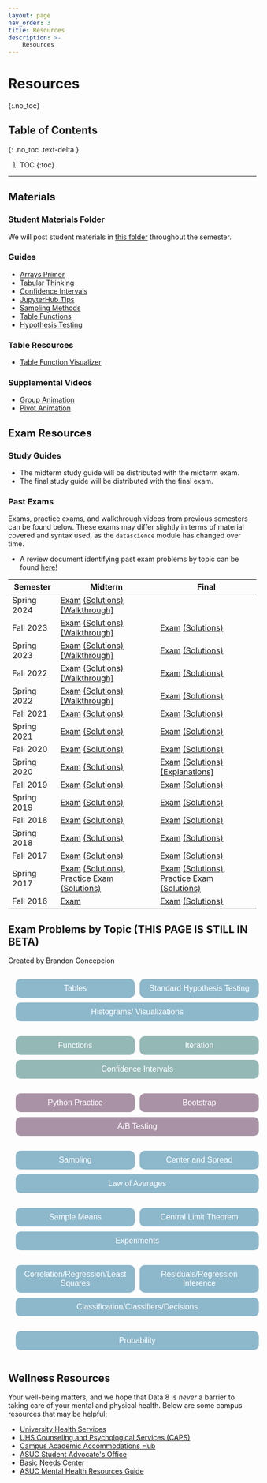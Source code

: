 ```yaml
---
layout: page
nav_order: 3
title: Resources
description: >-
    Resources
---
```


# Resources

{:.no_toc}

## Table of Contents
{: .no_toc .text-delta }

1. TOC
{:toc}

---

## Materials

### Student Materials Folder
We will post student materials in [this folder](https://drive.google.com/drive/folders/16o8duRO-J-EnnWiue1QJjyHW9BQFetDJ?usp=drive_link) throughout the semester.

### Guides
* [Arrays Primer](https://drive.google.com/file/d/1SzpKe_SnFf9_mkLyhETz5-AiaBJBYJDv/view?usp=sharing)
* [Tabular Thinking](https://drive.google.com/file/d/1D9PXUgDLXjFBXZoyGVSKpzk0nKQziDTP/view?usp=sharing)
* [Confidence Intervals](https://drive.google.com/file/d/1MTHu81FjF2SKps4a6x_N_sMWcFs2APx4/view?usp=sharing)
* [JupyterHub Tips](https://drive.google.com/file/d/1vA4x3RIwCq8jY4KvTRpqrnmASS7Se1Bn/view?usp=sharing)
* [Sampling Methods](https://drive.google.com/file/d/1k8uNN0Bg7J0BTgK-0Z5glDNtd_5FTJQl/view?usp=sharing)
* [Table Functions](https://drive.google.com/file/d/1j2hjhweJdGWW0EdvmjGHsXFUatXIZax4/view?usp=sharing)
* [Hypothesis Testing](https://drive.google.com/file/d/1s9e252XRIUYxNeI8dNG4D0f8B9iwEv6x/view?usp=sharing)

### Table Resources
* [Table Function Visualizer](https://www.data8.org/interactive_table_functions/)

### Supplemental Videos
* [Group Animation](https://youtu.be/HLoYTCUP0fc?si=J160YHimo01SVKl0)
* [Pivot Animation](https://youtu.be/4WzXo8eKLAg?si=dWrB6Vedh041wV-N)

## Exam Resources

### Study Guides
* The midterm study guide will be distributed with the midterm exam.
* The final study guide will be distributed with the final exam.

### Past Exams
Exams, practice exams, and walkthrough videos from previous semesters can be found below. These exams may differ slightly in terms of material covered and syntax used, as the `datascience` module has changed over time.
* A review document identifying past exam problems by topic can be found [here!](https://docs.google.com/document/d/1zed6Q9LAgUvCoazdGMOd5K0FpLcfZF-IMZMyGzTOFfk/edit?usp=sharing) 

| Semester | Midterm | Final |
| -- | -- | -- |
| Spring 2024 | [Exam](https://docs.google.com/viewer?url=https://github.com/data-8/archived-exams/raw/master/data8_sp24_midterm.pdf) [(Solutions)](https://docs.google.com/viewer?url=https://github.com/data-8/archived-exams/raw/master/data8-sp24-midterm-solutions.pdf) [[Walkthrough]](https://drive.google.com/drive/folders/1rkUU1top70Ut18ejsf3MfOI35z-TW0ex) | | 
| Fall 2023 | [Exam](https://drive.google.com/file/d/1Oc_4GGZE8aozXbAJYDeEwFs-pdArYMNY/view?usp=sharing) [(Solutions)](https://docs.google.com/viewer?url=https://github.com/data-8/archived-exams/raw/master/data8-fa23-midterm-sol.pdf) [[Walkthrough]](https://drive.google.com/drive/folders/1Mo50-BqxISJTU1jKV8LtfSiQc-9GRiTF?usp=share_link)| [Exam](https://docs.google.com/viewer?url=https://github.com/data-8/archived-exams/raw/master/data8-fa23-final.pdf) [(Solutions)](https://docs.google.com/viewer?url=https://github.com/data-8/archived-exams/raw/master/data8-fa23-final-sols.pdf) | 
| Spring 2023 | [Exam](https://docs.google.com/viewer?url=https://github.com/data-8/archived-exams/raw/master/data8-sp23-midterm.pdf) [(Solutions)](https://docs.google.com/viewer?url=https://github.com/data-8/archived-exams/raw/master/data8-sp23-midterm-solutions.pdf) [[Walkthrough]](https://drive.google.com/drive/u/1/folders/1Thm3volFpFWC1QkNsJyWOgIG5bwvE7sO)| [Exam](https://docs.google.com/viewer?url=https://github.com/data-8/archived-exams/raw/master/data8-sp23-final.pdf) [(Solutions)](https://docs.google.com/viewer?url=https://github.com/data-8/archived-exams/raw/master/data8-sp23-final-sol.pdf) |
| Fall 2022 | [Exam](https://docs.google.com/viewer?url=https://github.com/data-8/archived-exams/raw/master/data8-fa22-mt_printed.pdf) [(Solutions)](https://docs.google.com/viewer?url=https://github.com/data-8/archived-exams/raw/master/data8-fa22-mt_solution.pdf) [[Walkthrough]](https://drive.google.com/drive/folders/1Uk3HbQ17PlzItvoOKEGIJoMbLq-AFyHo?usp=sharing) | [Exam](https://drive.google.com/file/d/1lMEUafOXIJvWw0Fh_zo2XeE44EMAhC9m/view?usp=sharing) [(Solutions)](https://docs.google.com/viewer?url=https://github.com/data-8/archived-exams/raw/master/data8_fa22_final_sols.pdf) |
| Spring 2022 | [Exam](https://docs.google.com/viewer?url=https://github.com/data-8/archived-exams/raw/master/data8-sp22-midterm.pdf) [(Solutions)](https://docs.google.com/viewer?url=https://github.com/data-8/archived-exams/raw/master/data8-sp22-midterm-solution.pdf) [[Walkthrough]](https://drive.google.com/drive/folders/1kgOV6o5L4Wu6PBAC0GgJb9OrrI5D0PZq?usp=sharing) | [Exam](https://docs.google.com/viewer?url=https://github.com/data-8/archived-exams/raw/master/data8-sp22-final.pdf) [(Solutions)](https://docs.google.com/viewer?url=https://github.com/data-8/archived-exams/raw/master/data8-sp22-final-sols.pdf) |
| Fall 2021 | [Exam](https://docs.google.com/viewer?url=https://github.com/data-8/archived-exams/raw/master/data8-fa21-midterm.pdf) [(Solutions)](https://docs.google.com/viewer?url=https://github.com/data-8/archived-exams/raw/master/data8-fa21-midterm-solutions.pdf) | [Exam](https://docs.google.com/viewer?url=https://github.com/data-8/archived-exams/raw/master/data8-fa21-final.pdf) [(Solutions)](https://docs.google.com/viewer?url=https://github.com/data-8/archived-exams/raw/master/data8-fa21-final-solns.pdf) |
| Spring 2021 | [Exam](https://docs.google.com/viewer?url=https://github.com/data-8/archived-exams/raw/master/data8-sp21-midterm.pdf) [(Solutions)](https://docs.google.com/viewer?url=https://github.com/data-8/archived-exams/raw/master/data8-sp21-midterm-solutions.pdf) | [Exam](https://docs.google.com/viewer?url=https://github.com/data-8/archived-exams/raw/master/data8-sp21-final.pdf) [(Solutions)](https://docs.google.com/viewer?url=https://github.com/data-8/archived-exams/raw/master/data8-sp21-final-sols.pdf) |
| Fall 2020 | [Exam](https://docs.google.com/viewer?url=https://github.com/data-8/archived-exams/raw/master/data8-fa20-midterm.pdf) [(Solutions)](https://docs.google.com/viewer?url=https://github.com/data-8/archived-exams/raw/master/data8-fa20-midterm-solution.pdf) | [Exam](https://docs.google.com/viewer?url=https://github.com/data-8/archived-exams/raw/master/data8-fa20-final.pdf) [(Solutions)](https://docs.google.com/viewer?url=https://github.com/data-8/archived-exams/raw/master/data8-fa20-final-solns.pdf) |
| Spring 2020 | [Exam](https://docs.google.com/viewer?url=https://github.com/data-8/archived-exams/raw/master/data8-sp20-midterm.pdf) [(Solutions)](https://docs.google.com/viewer?url=https://github.com/data-8/archived-exams/raw/master/data8-sp20-midterm-sols.pdf) | [Exam](https://docs.google.com/viewer?url=https://github.com/data-8/archived-exams/raw/master/data8-sp20-final.pdf) [(Solutions)](https://docs.google.com/viewer?url=https://github.com/data-8/archived-exams/raw/master/data8-sp20-final-sols.pdf) [[Explanations]](https://docs.google.com/document/d/1WqgRDDwyL98Y4WROVURR2-EWjmTXJTPczpT662XIkk4/edit?usp=sharing) |
| Fall 2019 | [Exam](https://docs.google.com/viewer?url=https://github.com/data-8/archived-exams/raw/master/data8-fa19-midterm.pdf) [(Solutions)](https://docs.google.com/viewer?url=https://github.com/data-8/archived-exams/raw/master/data8-fa19-midterm-solutions.pdf) | [Exam](https://docs.google.com/viewer?url=https://github.com/data-8/archived-exams/raw/master/data8-fa19-final.pdf) [(Solutions)](https://docs.google.com/viewer?url=https://github.com/data-8/archived-exams/raw/master/data8-fa19-final-solution.pdf) |
| Spring 2019 | [Exam](https://docs.google.com/viewer?url=https://github.com/data-8/archived-exams/raw/master/data8-sp19-midterm.pdf) [(Solutions)](https://docs.google.com/viewer?url=https://github.com/data-8/archived-exams/raw/master/data8-sp19-midterm-sols.pdf) | [Exam](https://docs.google.com/viewer?url=https://github.com/data-8/archived-exams/raw/master/data8-sp19-final.pdf) [(Solutions)](https://docs.google.com/viewer?url=https://github.com/data-8/archived-exams/raw/master/data8-sp19-final-sol.pdf) |
| Fall 2018 | [Exam](https://docs.google.com/viewer?url=https://github.com/data-8/archived-exams/raw/master/data8-fa18-midterm.pdf) [(Solutions)](https://docs.google.com/viewer?url=https://github.com/data-8/archived-exams/raw/master/data8-fa18-midterm-sols.pdf) | [Exam](https://docs.google.com/viewer?url=https://github.com/data-8/archived-exams/raw/master/data8-fa18-final.pdf) [(Solutions)](https://docs.google.com/viewer?url=https://github.com/data-8/archived-exams/raw/master/data8-fa18-final-solution.pdf)|
| Spring 2018 | [Exam](https://docs.google.com/viewer?url=https://github.com/data-8/archived-exams/raw/master/data8-sp18-midterm.pdf) [(Solutions)](https://docs.google.com/viewer?url=https://github.com/data-8/archived-exams/raw/master/data8-sp18-midterm-sols.pdf) | [Exam](https://docs.google.com/viewer?url=https://github.com/data-8/archived-exams/raw/master/data8-sp18-final.pdf) [(Solutions)](https://docs.google.com/viewer?url=https://github.com/data-8/archived-exams/raw/master/data8-sp18-final-sols.pdf) |
| Fall 2017 | [Exam](https://docs.google.com/viewer?url=https://github.com/data-8/archived-exams/raw/master/data8-fa17-midterm.pdf) [(Solutions)](https://docs.google.com/viewer?url=https://github.com/data-8/archived-exams/raw/master/data8-fa17-midterm-solution.pdf) | [Exam](https://docs.google.com/viewer?url=https://github.com/data-8/archived-exams/raw/master/data8-fa17-final.pdf) [(Solutions)](https://docs.google.com/viewer?url=https://github.com/data-8/archived-exams/raw/master/data8-fa17-final-sols.pdf) |
| Spring 2017 | [Exam](https://docs.google.com/viewer?url=https://github.com/data-8/archived-exams/raw/master/data8-sp17-midterm.pdf) [(Solutions)](https://docs.google.com/viewer?url=https://github.com/data-8/archived-exams/raw/master/data8-sp17-midterm-solution.pdf), [Practice Exam](https://docs.google.com/viewer?url=https://github.com/data-8/archived-exams/raw/master/data8-sp17-practice.pdf) [(Solutions)](https://docs.google.com/viewer?url=https://github.com/data-8/archived-exams/raw/master/data8-sp17-practice-solution.pdf) | [Exam](https://docs.google.com/viewer?url=https://github.com/data-8/archived-exams/raw/master/data8-sp17-final.pdf) [(Solutions)](https://docs.google.com/viewer?url=https://github.com/data-8/archived-exams/raw/master/data8-sp17-final-solution.pdf), [Practice Exam](https://docs.google.com/viewer?url=https://github.com/data-8/archived-exams/raw/master/data8-sp17-practice-final.pdf) [(Solutions)](https://docs.google.com/viewer?url=https://github.com/data-8/archived-exams/raw/master/data8-sp17-practice-final-solution.pdf) |
| Fall 2016 |  [Exam](https://docs.google.com/viewer?url=https://github.com/data-8/archived-exams/raw/master/data8-fa16-midterm.pdf) | [Exam](https://docs.google.com/viewer?url=https://github.com/data-8/archived-exams/raw/master/data8-fa16-final.pdf) [(Solutions)](https://docs.google.com/viewer?url=https://github.com/data-8/archived-exams/raw/master/data8-fa16-final-sols.pdf) |

## Exam Problems by Topic (THIS PAGE IS STILL IN BETA)
Created by Brandon Concepcion

<script>
function toggleVisibility(id) {
  var element = document.getElementById(id);
  var currentDisplay = window.getComputedStyle(element).display;
  if (currentDisplay === 'block') {
    element.style.display = 'none';
  } else {
    element.style.display = 'block';
  }
}
</script>

<style>
    #dropdownContainer {
    display: flex;
    flex-direction: row; /* Ensure items are laid out in a row */
    flex-wrap: wrap; /* Allow items to wrap onto the next line if space runs out */
    justify-content: space-between; /* Distribute space between items evenly */
    align-items: stretch; /* Stretch items to fill the container vertically */
    width: 100%; /* Ensure the container takes full width */
    padding: 10px; /* Optional: Adds some space inside the container */
}

.dropdownWrapper {
    flex: 1 1 20%; /* Flex grow, shrink, and basis set for responsive sizing */
    min-width: 180px; /* Minimum width to maintain readability and appearance */
    margin: 5px; /* Spacing between buttons */
}

.dropdown button {
    width: 100%; /* Ensure the button stretches to the full width of its container */
    padding: 10px; /* Adjust padding to control the button's inner spacing */
    font-size: 16px;
    color: white;
    background-color: #8db8cc;
    border: none;
    cursor: pointer;
    height: 100%; /* Make the button fill its container vertically */
    border-radius: 10px; /* Adds slightly rounded corners */
}

.dropdownContent {
    display: none; /* Keep content hidden by default */
    background-color: #f4f4f4;
    padding: 5px;
    box-shadow: 0 4px 8px rgba(0,0,0,0.1); /* Optional: Adds shadow for better visibility */
    z-index: 1; /* Ensures dropdown content lays on top of other content if expanded */
}
</style>

<div id="dropdownContainer">
    <div class="dropdownWrapper">
        <div class="dropdown" id="Tablesdropdown">
            <button onclick="toggleVisibility('tableContent')">Tables</button>
            <div id="tableContent" class="dropdownContent">
                <ul>
                  <li>Spring 2022 Final Q2</li>
                  <li>Spring 2022 Midterm Q1</li>
                  <li>Spring 2022 Midterm Q2b</li>
                  <li>Fall 2021 Final Q12</li>
                  <li>Fall 2021 Final Q2</li>
                  <li>Fall 2021 Midterm Q1</li>
                  <li>Fall 2021 Midterm Q2</li>
                  <li>Spring 2021 Final Q1</li>
                  <li>Spring 2021 Midterm Q1</li>
                  <li>Fall 2020 Final Q1</li>
                  <li>Fall 2020 Midterm Q5</li>
                  <li>Spring 2020 Midterm Q2 (e - f)</li>
                  <li>Spring 2020 Midterm Q3(e - f, i, j)</li>
                  <li>Fall 2019 Midterm Q2e</li>
                  <li>Fall 2019 Midterm Q4</li>
                  <li>Spring 2019 Final Q3, 7</li>
                  <li>Spring 2019 Midterm Q3</li>
                  <li>Fall 2018 Final Q2 (a - f)</li>
                  <li>Spring 2018 Final Q5</li>
                  <li>Spring 2018 Midterm Q1</li>
                  <li>Fall 2017 Final Q1</li>
                  <li>Spring 2017 Final Q1</li>
                  <li>Spring 2017 Practice Final Q1</li>
                  <li>Spring 2017 Midterm Q1</li>
                  <li>Summer 2017 Midterm Q1</li>
                  <li>Fall 2016 Final Q9</li>
              </ul>
            </div>
        </div>
    </div>
    <div class="dropdownWrapper" id="hypothesistestingdropdown">
        <div class = "dropdown">
            <button onclick="toggleVisibility('htestingContent')">Standard Hypothesis Testing</button>
            <div id="htestingContent" class="dropdownContent">
                <ul>
                  <li>Spring 2022 Final Q6e</li>
                  <li>Spring 2022 Final Q1k</li>
                  <li>Spring 2022 Midterm Q4</li>
                  <li>Fall 2021 Final Q6</li>
                  <li>Fall 2021 Midterm Q6</li>
                  <li>Spring 2021 Final Q6b</li>
                  <li>Spring 2021 Midterm Q5</li>
                  <li>Fall 2020 Final Q7a-c</li>
                  <li>Fall 2020 Midterm Q7</li>
                  <li>Spring 2020 Midterm Q4a-c</li>
                  <li>Spring 2020 Midterm Q3k</li>
                  <li>Fall 2019 Midterm Q6</li>
                  <li>Fall 2019 Midterm Q3e-g,h,i</li>
                  <li>Spring 2019 Final Q5</li>
                  <li>Spring 2019 Midterm Q6</li>
                  <li>Spring 2019 Midterm Q2a</li>
                  <li>Fall 2018 Final Q4 f-h</li>
                  <li>Fall 2018 Final Q3</li>
                  <li>Fall 2018 Midterm Q3</li>
                  <li>Spring 2018 Final Q8</li>
                  <li>Spring 2018 Midterm Q5b-d</li>
                  <li>Spring 2018 Midterm Q4</li>
                  <li>Fall 2017 Final Q3</li>
                  <li>Spring 2017 Practice Final Q4</li>
                  <li>Spring 2017 Final Q2</li>
                  <li>Spring 2017 Midterm Q4</li>
                  <li>Summer 2017 Midterm Q4</li>
                  <li>Fall 2016 Final Q15</li>
                  <li>Fall 2016 Final Q13</li>
                  <li>Fall 2016 Final Q4</li>
                </ul>
            </div>
        </div>
    </div>  
    <div class="dropdownWrapper" id="histdropdown">
        <div class = "dropdown">
            <button onclick="toggleVisibility('histContent')">Histograms/ Visualizations</button>
            <div id="histContent" class="dropdownContent">
                <ul>
                    <li>Spring 2022 Final Q7a,b</li>
                    <li>Spring 2022 Final Q3h</li>
                    <li>Spring 2022 Midterm Q2</li>
                    <li>Spring 2022 Midterm Q1e</li>
                    <li>Fall 2021 Final Q3</li>
                    <li>Fall 2021 Midterm Q9</li>
                    <li>Fall 2021 Midterm Q6b</li>
                    <li>Fall 2021 Midterm Q5</li>
                    <li>Spring 2021 Final Q7a-c</li>
                    <li>Spring 2021 Midterm Q7</li>
                    <li>Spring 2021 Midterm Q6</li>
                    <li>Fall 2020 Final Q5b</li>
                    <li>Fall 2020 Final Q4g</li>
                    <li>Fall 2020 Midterm Q3</li>
                    <li>Fall 2020 Midterm Q2</li>
                    <li>Spring 2020 Midterm Q3a-d</li>
                    <li>Spring 2020 Midterm Q2a-d</li>
                    <li>Fall 2019 Midterm Q5</li>
                    <li>Fall 2019 Midterm Q2a-d</li>
                    <li>Spring 2019 Midterm Q6e</li>
                    <li>Spring 2019 Midterm Q4</li>
                    <li>Spring 2019 Midterm Q2b</li>
                    <li>Fall 2018 Midterm Q1</li>
                    <li>Spring 2018 Midterm Q6</li>
                    <li>Spring 2017 Practice Final Q2</li>
                    <li>Spring 2017 Midterm Q2</li>
                    <li>Summer 2017 Midterm Q3</li>
                    <li>Fall 2016 Final Q14</li>
                    <li>Fall 2016 Final Q11</li>
                    <li>Fall 2016 Final Q10</li>
                    <li>Fall 2016 Final Q8</li>
                    <li>Fall 2016 Final Q6</li>
                    <li>Fall 2016 Final Q2</li>
                </ul>
            </div>
        </div>
    </div>
</div>
<div id="dropdownContainer">
     <div class="dropdownWrapper">
    <div class="dropdown" id="functionsdropdown">
      <button onclick="toggleVisibility('functionsContent')" style="background-color: #93b8b6;">Functions</button>
      <div id="functionsContent" class="dropdownContent">
       <ul>
              <li>Spring 2022 Final Q7h</li>
              <li>Spring 2022 Final Q6d</li>
              <li>Fall 2021 Final Q6a,f</li>
              <li>Fall 2021 Final Q2d</li>
              <li>Fall 2021 Final Q1</li>
              <li>Fall 2021 Midterm Q8a</li>
              <li>Fall 2021 Midterm Q4h,i</li>
              <li>Fall 2020 Final Q5a</li>
              <li>Spring 2020 Midterm Q3g-h</li>
              <li>Spring 2019 Midterm Q4d</li>
              <li>Fall 2018 Midterm Q2g</li>
          </ul>
      </div>
    </div>
  </div>
    <div class="dropdownWrapper" id="iterationdropdown">
        <div class = "dropdown">
            <button onclick="toggleVisibility('iterationContent')" style="background-color: #93b8b6;">Iteration</button>
            <div id="iterationContent" class="dropdownContent">
                <ul>
                    <li>Fall 2021 Midterm Q8b</li>
                    <li>Fall 2020 Midterm Q4 (f, g)</li>
                    <li>Fall 2019 Midterm Q3g</li>
                    <li>Spring 2019 Midterm Q6d</li>
                    <li>Spring 2019 Midterm Q2c</li>
                    <li>Fall 2018 Midterm Q3d</li>
                    <li>Spring 2018 Midterm Q2</li>
                    <li>Spring 2017 Midterm Q3b</li>
                </ul>
            </div>
        </div>
    </div>
    <div class="dropdownWrapper" id="confidencedropdown">
        <div class = "dropdown">
            <button onclick="toggleVisibility('confidenceContent')" style="background-color: #93b8b6;">Confidence Intervals</button>
            <div id="confidenceContent" class="dropdownContent">
                <ul>
                  <li>Spring 2022 Final Q3a-g</li>
                  <li>Spring 2022 Final Q1f</li>
                  <li>Fall 2021 Final Q10</li>
                  <li>Fall 2021 Final Q9</li>
                  <li>Fall 2021 Final Q5b</li>
                  <li>Spring 2021 Final Q5d,e</li>
                  <li>Spring 2021 Final Q3d-h</li>
                  <li>Fall 2020 Final Q6</li>
                  <li>Spring 2018 Final Q6</li>
                  <li>Spring 2018 Final Q1</li>
                </ul>
            </div>
        </div>
    </div>
</div>

<div id="dropdownContainer">
   <div class="dropdownWrapper">
    <div class="dropdown" id="pythonpracticedropdown">
      <button onclick="toggleVisibility('pythonPracticeContent')" style="background-color: #aa92a6;">Python Practice</button>
      <div id="pythonPracticeContent" class="dropdownContent">
        <ul>
            <li><a href="https://docs.google.com/viewer?url=https://github.com/data-8/archived-exams/raw/master/data8-sp21-midterm.pdf#page=4">Spring 2021 Midterm Q2</a></li>
            <li>Fall 2020 Midterm Q4 (a-e)</li>
            <li>Fall 2019 Midterm Q1</li>
            <li>Spring 2019 Final Q1</li>
            <li>Spring 2019 Midterm Q1</li>
            <li>Spring 2019 Midterm Q4 (f-g)</li>
            <li>Fall 2018 Midterm Q4 (e-g)</li>
         </ul>
      </div>
    </div>
  </div>
    <div class="dropdownWrapper" id="bootstrapdropdown">
        <div class = "dropdown">
            <button onclick="toggleVisibility('bootstrapContent')" style="background-color: #aa92a6;">Bootstrap</button>
            <div id="bootstrapContent" class="dropdownContent">
                <ul>
                  <li>Spring 2022 Final Q6c</li>
                  <li>Fall 2021 Final Q10</li>
                  <li>Fall 2021 Final Q5a</li>
                  <li>Fall 2020 Final Q7d-f</li>
                  <li>Fall 2020 Final Qh</li>
                  <li>Fall 2018 Final Q5</li>
                  <li>Fall 2018 Final Q3</li>
                  <li>Fall 2016 Final Q16</li>
                  <li>Fall 2016 Final Q12</li>
                  <li>Fall 2016 Final Q7</li>
                </ul>
            </div>
        </div>
    </div>
    <div class="dropdownWrapper" id="ABtestingdropdown">
        <div class = "dropdown">
            <button onclick="toggleVisibility('ABContent')" style="background-color: #aa92a6;">A/B Testing</button>
            <div id="ABContent" class="dropdownContent">
                <ul>
                  <li>Spring 2021 Final Q6a</li>
                  <li>Fall 2021 Midterm Q7</li>
                  <li>Fall 2021 Midterm Q5</li>
                  <li>Spring 2021 Midterm Q3</li>
                  <li>Fall 2020 Midterm Q8</li>
                  <li>Spring 2020 Midterm Q4d,e</li>
                  <li>Fall 2018 Final Q6</li>
                  <li>Spring 2018 Final Q11</li>
                  <li>Spring 2019 Midterm Q7</li>
                </ul>
            </div>
        </div>
    </div>
</div>
<div id="dropdownContainer">
    <div class="dropdownWrapper" id="samplingdropdown">
        <div class = "dropdown">
            <button onclick="toggleVisibility('samplingContent')">Sampling</button>
            <div id="samplingContent" class="dropdownContent">
                <ul>
                    <li>Spring 2017 Practice Final Q5</li>
                    <li>Spring 2017 Final Q3</li>
                    <li>Fall 2017 Final Q2, 5 - 7</li>
                    <li>Fall 2021 Midterm Q8c,d</li>
                </ul>
            </div>
        </div>
    </div>
    <div class="dropdownWrapper" id="centerspread">
        <div class = "dropdown">
            <button onclick="toggleVisibility('centerContent')">Center and Spread</button>
            <div id="centerContent" class="dropdownContent">
                <ul>
                  <li>Spring 2022 Final Q1i,j</li>
                  <li>Spring 2021 Final Q5f</li>
                  <li>Spring 2018 Final Q2</li>
                </ul>
            </div>
        </div>
    </div>
    <div class="dropdownWrapper" id="averagesdropdown">
        <div class = "dropdown">
            <button onclick="toggleVisibility('averagesContent')">Law of Averages</button>
            <div id="averagesContent" class="dropdownContent">
                <ul>
                  <li>Fall 2021 Midterm Q1</li>
                  <li>Fall 2018 Midterm Q3f</li>
                  <li>Spring 2018 Midterm Q5a</li>
                  <li>Spring 2017 Midterm Q3c</li>
                </ul>
            </div>
        </div>
    </div>
</div>

<div id="dropdownContainer">
    <div class="dropdownWrapper" id="samplemeansdropdown">
        <div class = "dropdown">
            <button onclick="toggleVisibility('samplemeansContent')">Sample Means</button>
            <div id="samplemeansContent" class="dropdownContent">
               <ul>
                  <li>Spring 2022 Final Q3b-c,f</li>
                  <li>Fall 2021 Final Q5b</li>
                  <li>Spring 2021 Final Q5a-d</li>
                  <li>Fall 2020 Final Q6c-e</li>
                </ul>
            </div>
        </div>
    </div>
    <div class="dropdownWrapper" id="cltdropdown">
        <div class = "dropdown">
            <button onclick="toggleVisibility('cltContent')">Central Limit Theorem</button>
            <div id="cltContent" class="dropdownContent">
                <ul>
                  <li>Spring 2022 Final Q1i,j</li>
                  <li>Spring 2021 Final Q5f</li>
                  <li>Spring 2018 Final Q2</li>
                </ul>
            </div>
        </div>
    </div>
    <div class="dropdownWrapper" id="experimentsdropdown">
        <div class = "dropdown">
            <button onclick="toggleVisibility('experimentsContent')">Experiments</button>
            <div id="experimentsContent" class="dropdownContent">
                <ul>
                  <li>Fall 2020 Midterm Q1</li>
                  <li>Spring 2018 Final Q3</li>
                  <li>Summer 2017 Midterm Q2</li>
                </ul>
            </div>
        </div>
    </div>
</div>

<div id="dropdownContainer">
    <div class="dropdownWrapper" id="correlationdropdown">
        <div class = "dropdown">
            <button onclick="toggleVisibility('corrContent')">Correlation/Regression/Least Squares</button>
            <div id="corrContent" class="dropdownContent">
               <ul>
                  <li>Spring 2022 Final Q1a,f,g,n</li>
                  <li>Spring 2022 Final Q6a-d</li>
                  <li>Fall 2021 Final Q7</li>
                  <li>Spring 2021 Final Q4a-c</li>
                  <li>Fall 2020 Final Q5c,d</li>
                  <li>Fall 2018 Final Q2</li>
                  <li>Fall 2017 Final Q10</li>
                  <li>Spring 2017 Practice Final Q3a-c</li>
                  <li>Spring 2017 Final Q4</li>
               </ul>
            </div>
        </div>
    </div>
    <div class="dropdownWrapper" id="resdropdown">
        <div class = "dropdown">
            <button onclick="toggleVisibility('resContent')">Residuals/Regression Inference</button>
            <div id="resContent" class="dropdownContent">
                <ul>
                  <li>Spring 2022 Final Q1e</li>
                  <li>Spring 2022 Final Q1m</li>
                  <li>Spring 2022 Final Q3h</li>
                  <li>Spring 2021 Final Q4d-g</li>
                  <li>Spring 2021 Final Q5g</li>
                  <li>Fall 2021 Final Q8</li>
                  <li>Fall 2020 Final Q5e-i</li>
                  <li>Spring 2019 Final Q7, 9</li>
                  <li>Fall 2018 Final Q7</li>
                  <li>Spring 2018 Final Q4, 7</li>
                  <li>Fall 2016 Final Q3</li>
                </ul>
            </div>
        </div>
    </div>
    <div class="dropdownWrapper" id="classifierdropdown">
        <div class = "dropdown">
            <button onclick="toggleVisibility('classContent')">Classification/Classifiers/Decisions</button>
            <div id="classContent" class="dropdownContent">
                <ul>
                  <li>Spring 2022 Final Q1b-d</li>
                  <li>Spring 2022 Final Q7c-h</li>
                  <li>Fall 2021 Final Q13</li>
                  <li>Spring 2021 Final Q7d-f</li>
                  <li>Fall 2020 Final Q4a-f</li>
                  <li>Fall 2020 Final Q8</li>
                  <li>Spring 2019 Final Q4</li>
                  <li>Fall 2018 Final Q1</li>
                  <li>Spring 2018 Final Q9, 10</li>
                  <li>Fall 2017 Final Q9</li>
                  <li>Spring 2017 Final Q5</li>
                  <li>Spring 2017 Practice Final Q6</li>
                  <li>Fall 2016 Final Q5</li>
                  <li>Fall 2016 Final Q1</li>
                </ul>
            </div>
        </div>
    </div>
</div>
<div id="dropdownContainer">
    <div class="dropdownWrapper" id="probdropdown">
        <div class = "dropdown">
            <button onclick="toggleVisibility('probContent')">Probability</button>
            <div id="probContent" class="dropdownContent">
               <ul>
                  <li>Spring 2022 Final Q5</li>
                  <li>Spring 2022 Final Q4</li>
                  <li>Spring 2022 Final Q1l</li>
                  <li>Spring 2022 Midterm Q4c</li>
                  <li>Spring 2022 Midterm Q3</li>
                  <li>Fall 2021 Final Q11</li>
                  <li>Fall 2021 Midterm Q3</li>
                  <li>Spring 2021 Final Q3</li>
                  <li>Spring 2021 Final Q2</li>
                  <li>Spring 2021 Midterm Q4</li>
                  <li>Fall 2020 Final Q3</li>
                  <li>Fall 2020 Final Q2</li>
                  <li>Fall 2020 Midterm Q6</li>
                  <li>Spring 2020 Midterm Q1</li>
                  <li>Spring 2019 Final Q2, 6</li>
                  <li>Spring 2019 Midterm Q5</li>
                  <li>Fall 2018 Final Q4</li>
                  <li>Fall 2018 Midterm Q4</li>
                  <li>Fall 2017 Final Q8</li>
                  <li>Spring 2018 Midterm Q3</li>
                  <li>Spring 2017 Midterm Q3a</li>
                  <li>Summer 2017 Midterm Q2</li>
                  <li>Fall 2019 Midterm Q3a-d</li>
               </ul>
            </div>
        </div>
    </div>
</div>

## Wellness Resources

Your well-being matters, and we hope that Data 8 is _never_ a barrier to taking care of your mental and physical health. Below are some campus resources that may be helpful:

* [University Health Services](https://uhs.berkeley.edu/)
* [UHS Counseling and Psychological Services (CAPS)](https://uhs.berkeley.edu/caps)
* [Campus Academic Accommodations Hub](https://evcp.berkeley.edu/programs-resources/academic-accommodations-hub)
* [ASUC Student Advocate's Office](https://advocate.berkeley.edu/)
* [Basic Needs Center](https://basicneeds.berkeley.edu/)
* [ASUC Mental Health Resources Guide](https://asuc.org/wp-content/uploads/2018/02/Mental-Health-Resources.pdf)

<script src="../assets/darkmode.js"></script>
<script>
  window.addEventListener("DOMContentLoaded", (event) => {
    onLoad();
});
</script>
